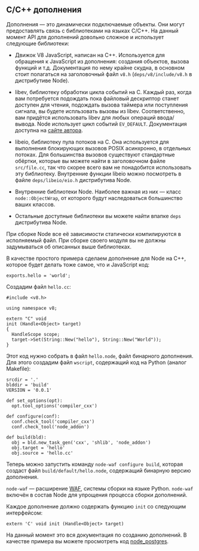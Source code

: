## C/C++ дополнения

Дополнения — это динамически подключаемые объекты. Они могут предоставлять
связь с библиотеками на языках C/C++. На данный момент API для дополнений
довольно сложное и использует следующие библиотеки:

 - Движок V8 JavaScript, написан на C++. Используется для обращения к JavaScript
   из дополнения: создания объектов, вызова функций и т.д. Документация по нему
   крайне скудна, в основном стоит полагаться на заголовочный файл `v8.h`
   (`deps/v8/include/v8.h` в дистрибутиве Node).

 - libev, библиотеку обработки цикла событий на C. Каждый раз, когда вам
   потребуется подождать пока файловый дескриптор станет доступен для чтения,
   подождать вызова таймера или поступления сигнала, вы будете испльзовать
   вызовы из libev. Соответственно, вам придётся использовать libev для любых
   операций ввода/вывода. Node использует цикл событий `EV_DEFAULT`.
   Документация доступна на [сайте автора](http:/cvs.schmorp.de/libev/ev.html).

 - libeio, библиотеку пула потоков на C. Она используется для выполнения
   блокирующих вызовов POSIX асинхронно, в отдельных потоках. Для большинства
   вызовов существуют стандартные обёртки, которые вы можете найти
   в заголовочном файле `src/file.cc`, так что скорее всего вам не понадобится
   использовать эту библиотеку. Внутренние функции libeio можно посмотреть
   в файле `deps/libeio/eio.h` дистрибутива Node.

 - Внутренние библиотеки Node. Наиболее важная из них — класс `node::ObjectWrap`,
   от которого будут наследоваться большинство ваших классов.

 - Остальные доступные библиотеки вы можете найти впапке `deps` дистрибутива Node.

При сборке Node все её зависимости статически компилируются в исполняемый файл.
При сборке своего модуля вы не должны задумываться об описанных выше библиотеках.

В качестве простого примера сделаем дополнение для Node на C++, которое будет
делать тоже самое, что и JavaScript код:

    exports.hello = 'world';

Создадим файл `hello.cc`:

    #include <v8.h>

    using namespace v8;

    extern "C" void
    init (Handle<Object> target)
    {
      HandleScope scope;
      target->Set(String::New("hello"), String::New("World"));
    }

Этот код нужно собрать в файл `hello.node`, файл бинарного дополнения.
Для этого создадим файл `wscript`, содержащий код на Python (аналог Makefile):

    srcdir = '.'
    blddir = 'build'
    VERSION = '0.0.1'

    def set_options(opt):
      opt.tool_options('compiler_cxx')

    def configure(conf):
      conf.check_tool('compiler_cxx')
      conf.check_tool('node_addon')

    def build(bld):
      obj = bld.new_task_gen('cxx', 'shlib', 'node_addon')
      obj.target = 'hello'
      obj.source = 'hello.cc'

Теперь можно запустить команду `node-waf configure build`, которая создаст файл
`build/default/hello.node`, содержащий бинарную версию дополнения.

`node-waf` — расширение [WAF](http://code.google.com/p/waf/), системы сборки
на языке Python. `node-waf` включён в состав Node для упрощения процесса
сборки дополнений.

Каждое дополнение должно содержать функцию `init` со следующим интерфейсом:

    extern 'C' void init (Handle<Object> target)

На данный момент это вся документация по созданию дополнений. В качестве примера
вы можете просмотреть код [node_postgres](http://github.com/ry/node_postgres).
